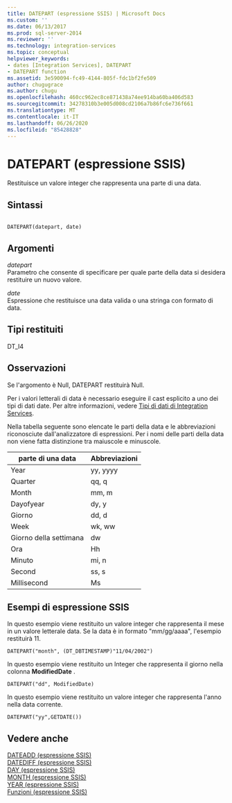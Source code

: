 ```yaml
---
title: DATEPART (espressione SSIS) | Microsoft Docs
ms.custom: ''
ms.date: 06/13/2017
ms.prod: sql-server-2014
ms.reviewer: ''
ms.technology: integration-services
ms.topic: conceptual
helpviewer_keywords:
- dates [Integration Services], DATEPART
- DATEPART function
ms.assetid: 3e590094-fc49-4144-805f-fdc1bf2fe509
author: chugugrace
ms.author: chugu
ms.openlocfilehash: 460cc962ec8ce871438a74ee914ba60ba406d583
ms.sourcegitcommit: 34278310b3e005d008cd2106a7b86fc6e736f661
ms.translationtype: MT
ms.contentlocale: it-IT
ms.lasthandoff: 06/26/2020
ms.locfileid: "85428828"
---
```

# <a name="datepart-ssis-expression"></a>DATEPART (espressione SSIS)
  Restituisce un valore integer che rappresenta una parte di una data.  
  
## <a name="syntax"></a>Sintassi  
  
```  
  
DATEPART(datepart, date)  
```  
  
## <a name="arguments"></a>Argomenti  
 *datepart*  
 Parametro che consente di specificare per quale parte della data si desidera restituire un nuovo valore.  
  
 *date*  
 Espressione che restituisce una data valida o una stringa con formato di data.  
  
## <a name="result-types"></a>Tipi restituiti  
 DT_I4  
  
## <a name="remarks"></a>Osservazioni  
 Se l'argomento è Null, DATEPART restituirà Null.  
  
 Per i valori letterali di data è necessario eseguire il cast esplicito a uno dei tipi di dati date. Per altre informazioni, vedere [Tipi di dati di Integration Services](../data-flow/integration-services-data-types.md).  
  
 Nella tabella seguente sono elencate le parti della data e le abbreviazioni riconosciute dall'analizzatore di espressioni. Per i nomi delle parti della data non viene fatta distinzione tra maiuscole e minuscole.  
  
|parte di una data|Abbreviazioni|  
|--------------|-------------------|  
|Year|yy, yyyy|  
|Quarter|qq, q|  
|Month|mm, m|  
|Dayofyear|dy, y|  
|Giorno|dd, d|  
|Week|wk, ww|  
|Giorno della settimana|dw|  
|Ora|Hh|  
|Minuto|mi, n|  
|Second|ss, s|  
|Millisecond|Ms|  
  
## <a name="ssis-expression-examples"></a>Esempi di espressione SSIS  
 In questo esempio viene restituito un valore integer che rappresenta il mese in un valore letterale data. Se la data è in formato "mm/gg/aaaa", l'esempio restituirà 11.  
  
```  
DATEPART("month", (DT_DBTIMESTAMP)"11/04/2002")  
```  
  
 In questo esempio viene restituito un Integer che rappresenta il giorno nella colonna **ModifiedDate** .  
  
```  
DATEPART("dd", ModifiedDate)  
```  
  
 In questo esempio viene restituito un valore integer che rappresenta l'anno nella data corrente.  
  
```  
DATEPART("yy",GETDATE())  
```  
  
## <a name="see-also"></a>Vedere anche  
 [DATEADD &#40;espressione SSIS&#41;](dateadd-ssis-expression.md)   
 [DATEDIFF &#40;espressione SSIS&#41;](datediff-ssis-expression.md)   
 [DAY &#40;espressione SSIS&#41;](day-ssis-expression.md)   
 [MONTH &#40;espressione SSIS&#41;](month-ssis-expression.md)   
 [YEAR &#40;espressione SSIS&#41;](year-ssis-expression.md)   
 [Funzioni &#40;espressione SSIS&#41;](functions-ssis-expression.md)  
  
  
